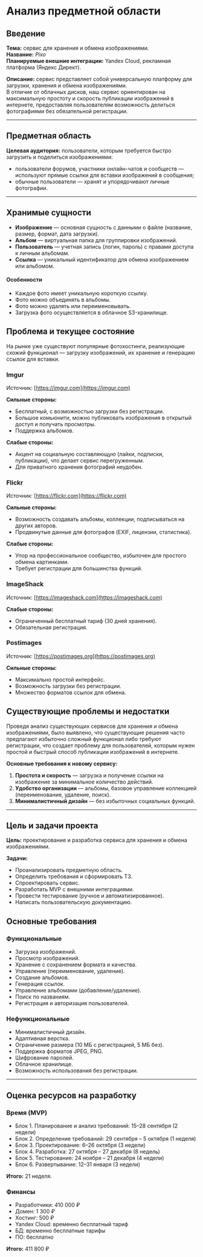 # Анализ предметной области

## Введение
**Тема:** сервис для хранения и обмена изображениями.  
**Название:** *Pixo*  
**Планируемые внешние интеграции:** Yandex Cloud, рекламная платформа (Яндекс Директ). 

**Описание:** сервис представляет собой универсальную платформу для загрузки, хранения и обмена изображениями.  
В отличие от облачных дисков, наш сервис ориентирован на максимальную простоту и скорость публикации изображений в интернете, предоставляя пользователям возможность делиться фотографиями без обязательной регистрации.

---

## Предметная область
**Целевая аудитория:** пользователи, которым требуется быстро загрузить и поделиться изображениями:  
- пользователи форумов, участники онлайн-чатов и сообществ — используют прямые ссылки для вставки изображений в сообщения;
- обычные пользователи — хранят и упорядочивают личные фотографии.
  
---

## Хранимые сущности
- **Изображение** — основная сущность с данными о файле (название, размер, формат, дата загрузки).  
- **Альбом** — виртуальная папка для группировки изображений.  
- **Пользователь** — учетная запись (логин, пароль) с правами доступа к личным альбомам.  
- **Ссылка** — уникальный идентификатор для обмена изображением или альбомом.
  
#### Особенности

- Каждое фото имеет уникальную короткую ссылку.
- Фото можно объединять в альбомы.
- Фото можно удалять или переименовывать.
- Загрузка фото осуществляется в облачное S3-хранилище.

## Проблема и текущее состояние
На рынке уже существуют популярные фотохостинги, реализующие схожий функционал — загрузку изображений, их хранение и генерацию ссылок для вставки.
### Imgur
Источник: [https://imgur.com](https://imgur.com)  

**Сильные стороны:**  
- Бесплатный, с возможностью загрузки без регистрации.  
- Большое комьюнити, можно публиковать изображения в открытый доступ и получать просмотры.  
- Поддержка альбомов.  

**Слабые стороны:**  
- Акцент на социальную составляющую (лайки, подписки, публикации), что делает сервис перегруженным.  
- Для приватного хранения фотографий неудобен.  

### Flickr
Источник: [https://flickr.com](https://flickr.com)  

**Сильные стороны:**  
- Возможность создавать альбомы, коллекции, подписываться на других авторов.  
- Продвинутые данные для фотографов (EXIF, лицензии, статистика).  

**Слабые стороны:**  
- Упор на профессиональное сообщество, избыточен для простого обмена картинками.  
- Требует регистрации для большинства функций.  

### ImageShack
Источник: [https://imageshack.com](https://imageshack.com)  

**Слабые стороны:**  
- Ограниченный бесплатный тариф (30 дней хранения).  
- Обязательная регистрация.  

### Postimages
Источник: [https://postimages.org](https://postimages.org)  

**Сильные стороны:**  
- Максимально простой интерфейс.  
- Возможность загрузки без регистрации.  
- Множество форматов ссылок для обмена.  

## Существующие проблемы и недостатки
Проведя анализ существующих сервисов для хранения и обмена изображениями, было выявлено, что существующие решения часто предлагают избыточно сложный функционал либо требуют регистрации, что создает проблему для пользователей, которым нужен простой и быстрый способ публикации изображений в интернете. 

**Основные требования к новому сервису:**  
1. **Простота и скорость** — загрузка и получение ссылки на изображение за минимальное количество действий.  
2. **Удобство организации** — альбомы, базовое управление коллекцией (переименование, удаление, поиск).  
3. **Минималистичный дизайн** — без избыточных социальных функций.  

---

## Цель и задачи проекта
**Цель:** проектирование и разработка сервиса для хранения и обмена изображениями.  

**Задачи:**  
- Проанализировать предметную область.  
- Определить требования и сформировать ТЗ.  
- Спроектировать сервис.  
- Разработать MVP с внешними интеграциями.  
- Провести тестирование (ручное и автоматизированное).  
- Написать пользовательскую документацию.  

## Основные требования

### Функциональные
- Загрузка изображений.  
- Просмотр изображений.  
- Хранение с сохранением формата и качества.  
- Управление (переименование, удаление).  
- Создание альбомов.  
- Генерация ссылок.  
- Управление альбомами (добавление/удаление).  
- Поиск по названиям.  
- Регистрация и авторизация пользователей.  

### Нефункциональные
- Минималистичный дизайн.  
- Адаптивная верстка.  
- Ограничение размера (10 МБ с регистрацией, 5 МБ без).  
- Поддержка форматов JPEG, PNG.  
- Шифрование паролей.  
- Облачное хранилище.  
- Возможность использования без регистрации.  

---

## Оценка ресурсов на разработку

### Время (MVP)
- Блок 1. Планирование и анализ требований: 15–28 сентября (2 недели)  
- Блок 2. Определение требований: 29 сентября – 5 октября (1 неделя)  
- Блок 3. Проектирование: 6–26 октября (3 недели)  
- Блок 4. Разработка: 27 октября – 27 декабря (8 недель)  
- Блок 5. Тестирование: 24 ноября – 21 декабря (4 недели)  
- Блок 6. Развертывание: 12–31 января (3 недели)  

**Итого:** 21 неделя.  

### Финансы
- Разработчики: 410 000 ₽  
- Домен: 1 300 ₽  
- Хостинг: 500 ₽  
- Yandex Cloud: временно бесплатный тариф  
- БД: временно бесплатные тарифы  
- ПО: бесплатно  

**Итого:** 411 800 ₽  
